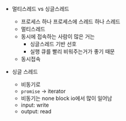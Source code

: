 - 멀티스레드 vs 싱글스레드 
  - 프로세스 하나 프로세스에  스레드 하나 스레드
  - 멀티스레드
  - 동시에 접속하는 사람이 많은 거는 
    - 싱글스레드 기반 선호
    - 실행 큐를 빨리 비워주는거가 좋기 때문
  - 동시접속 

- 싱글 스레드
  - 비동기로 
  - `promise` -> iterator 
  - 비동기는 none block io에서 많이 일어남 
  - input: write
  - output: read
  